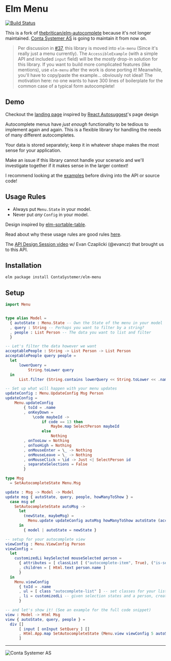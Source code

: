 # Elm Menu

[![Build Status](https://travis-ci.org/ContaSystemer/elm-menu.svg?branch=master)](https://travis-ci.org/ContaSystemer/elm-menu)

This is a fork of [thebritican/elm-autocomplete](https://github.com/thebritican/elm-autocomplete) because it's not longer maintained.
[Conta Systemer AS](https://contasystemer.no/) is going to maintain it from now on.

> Per discussion in [#37](https://github.com/thebritican/elm-autocomplete/issues/37),
> this library is moved into `elm-menu` (Since it's really just a menu currently).
> The `AccessibleExample` (with a simple API and included `input` field) will be the _mostly_
> drop-in solution for this library. If you want to build more complicated features (like mentions),
> use `elm-menu` after the work is done porting it! Meanwhile, you'll have to copy/paste the example...
> obviously not ideal! The motivation here: no one wants to have 300 lines of boilerplate for the common
> case of a typical form autocomplete!

## Demo

Checkout the [landing page] inspired by [React Autosuggest]'s page design

[landing page]: https://contasystemer.github.io/elm-menu/
[React Autosuggest]: http://react-autosuggest.js.org/

Autocomplete menus have _just enough_ functionality to be tedious to implement again and again.
This is a flexible library for handling the needs of many different autocompletes.

Your data is stored separately; keep it in whatever shape makes the most sense for your application.

Make an issue if this library cannot handle your scenario and we'll investigate together if it makes sense in the larger context!

I recommend looking at the [examples] before diving into the API or source code!

[examples]: https://github.com/ContaSystemer/elm-menu/tree/master/examples

## Usage Rules

  - Always put `Menu.State` in your model.
  - Never put _any_ `Config` in your model.

Design inspired by [elm-sortable-table](https://github.com/evancz/elm-sortable-table/).

Read about why these usage rules are good rules [here](https://github.com/evancz/elm-sortable-table/tree/1.0.0#usage-rules).

The [API Design Session video](https://www.youtube.com/watch?v=KSuCYUqY058) w/ Evan Czaplicki (@evancz) that brought us to this API.


## Installation

```
elm package install ContaSystemer/elm-menu
```

## Setup
```elm
import Menu


type alias Model =
  { autoState : Menu.State -- Own the State of the menu in your model
  , query : String -- Perhaps you want to filter by a string?
  , people : List Person -- The data you want to list and filter
  }

-- Let's filter the data however we want
acceptablePeople : String -> List Person -> List Person
acceptablePeople query people =
  let
      lowerQuery =
          String.toLower query
  in
      List.filter (String.contains lowerQuery << String.toLower << .name) people

-- Set up what will happen with your menu updates
updateConfig : Menu.UpdateConfig Msg Person
updateConfig =
    Menu.updateConfig
        { toId = .name
        , onKeyDown =
            \code maybeId ->
                if code == 13 then
                    Maybe.map SelectPerson maybeId
                else
                    Nothing
        , onTooLow = Nothing
        , onTooHigh = Nothing
        , onMouseEnter = \_ -> Nothing
        , onMouseLeave = \_ -> Nothing
        , onMouseClick = \id -> Just <| SelectPerson id
        , separateSelections = False
        }

type Msg
  = SetAutocompleteState Menu.Msg

update : Msg -> Model -> Model
update msg { autoState, query, people, howManyToShow } =
  case msg of
    SetAutocompleteState autoMsg ->
      let
        (newState, maybeMsg) =
          Menu.update updateConfig autoMsg howManyToShow autoState (acceptablePeople query people)
      in
        { model | autoState = newState }

-- setup for your autocomplete view
viewConfig : Menu.ViewConfig Person
viewConfig =
  let
    customizedLi keySelected mouseSelected person =
      { attributes = [ classList [ ("autocomplete-item", True), ("is-selected", keySelected || mouseSelected) ] ]
      , children = [ Html.text person.name ]
      }
  in
    Menu.viewConfig
      { toId = .name
      , ul = [ class "autocomplete-list" ] -- set classes for your list
      , li = customizedLi -- given selection states and a person, create some Html!
      }

-- and let's show it! (See an example for the full code snippet)
view : Model -> Html Msg
view { autoState, query, people } =
  div []
      [ input [ onInput SetQuery ] []
      , Html.App.map SetAutocompleteState (Menu.view viewConfig 5 autoState (acceptablePeople query people))
      ]

```

---

![Conta Systemer AS](https://contasystemer.no/wp-content/themes/contasystemer/images/logo.png)